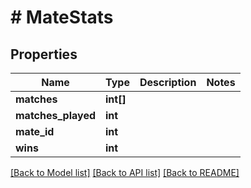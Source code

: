 # # MateStats

## Properties

Name | Type | Description | Notes
------------ | ------------- | ------------- | -------------
**matches** | **int[]** |  |
**matches_played** | **int** |  |
**mate_id** | **int** |  |
**wins** | **int** |  |

[[Back to Model list]](../../README.md#models) [[Back to API list]](../../README.md#endpoints) [[Back to README]](../../README.md)
